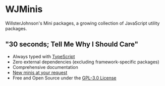 # WJMinis

WillsterJohnson's Mini packages, a growing collection of JavaScript utility
packages.

## "30 seconds; Tell Me Why I Should Care"

- Always typed with [TypeScript](https://www.typescriptlang.org/)
- Zero external dependencies (excluding framework-specific packages)
- Comprehensive documentation
- [New minis at your request](https://github.com/wjminis/wjminis/issues/new/choose)
- Free and Open Source under the [GPL-3.0 License](./LICENSE)
